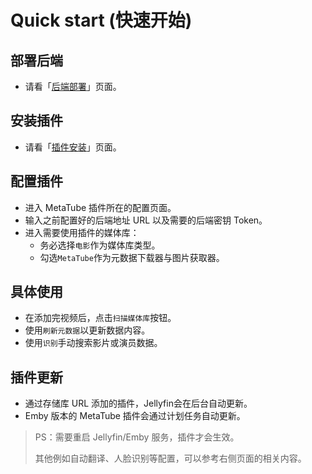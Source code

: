 # Quick start (快速开始)

## 部署后端

- 请看「[后端部署](./server-deployment.md)」页面。

## 安装插件

- 请看「[插件安装](./plugin-installation.md)」页面。

## 配置插件

- 进入 MetaTube 插件所在的配置页面。
- 输入之前配置好的后端地址 URL 以及需要的后端密钥 Token。
- 进入需要使用插件的媒体库：
  - 务必选择`电影`作为媒体库类型。
  - 勾选`MetaTube`作为元数据下载器与图片获取器。

## 具体使用

- 在添加完视频后，点击`扫描媒体库`按钮。
- 使用`刷新元数据`以更新数据内容。
- 使用`识别`手动搜索影片或演员数据。

## 插件更新

- 通过存储库 URL 添加的插件，Jellyfin会在后台自动更新。
- Emby 版本的 MetaTube 插件会通过计划任务自动更新。

> PS：需要重启 Jellyfin/Emby 服务，插件才会生效。
>
> 其他例如自动翻译、人脸识别等配置，可以参考右侧页面的相关内容。
